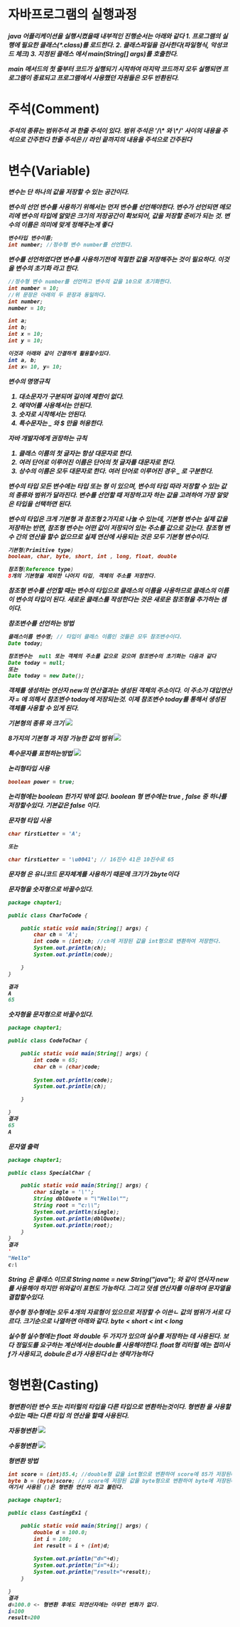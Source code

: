 <h1> 자바프로그램의 실행과정
<br>
<h5> java 어플리케이션을 실행시켰을때 내부적인 진행순서는 아래와 같다
1. 프로그램의 실행에 필요한 클래스(*.class)를 로드한다.
2. 클래스파일을 검사한다(파일형식, 악성코드 체크)
3. 지정된 클래스 에서 main(String[] args)를 호출한다.

main 메서드의 첫 줄부터 코드가 실행되기 시작하여 마지막 코드까지 모두 실행되면 프로그램이 종료되고
프로그램에서 사용했던 자원들은 모두 반환된다.

<h1> 주석(Comment)
<br>
<h5>주석의 종류는 범위주석 과 한줄 주석이 있다.
범위 주석은 '/\* 와 \*/' 사이의 내용을 주석으로 간주한다
한줄 주석은 // 라인 끝까지의 내용을 주석으로 간주된다

<h1> 변수(Variable)
<h5>변수는 단 하나의 값을 저장할 수 있는 공간이다.

변수의 선언
변수를 사용하기 위해서는 먼저 변수를 선언해야한다.
변수가 선언되면 메모리에 변수의 타입에 알맞은 크기의 저장공간이 확보되어, 값을 저장할 준비가 되는 것.
변수의 이름은 의미에 맞게 정해주는게 좋다
```java
변수타입 변수이름;
int number; //정수형 변수 number를 선언한다.
```

변수를 선언하였다면 변수를 사용하기전에 적절한 값을 저장해주는 것이 필요하다. 이것을 변수의 초기화 라고 한다.

```java
//정수형 변수 number를 선언하고 변수의 값을 10으로 초기화한다.
int number = 10;
//위 문장은 아래의 두 문장과 동일하다.
int number;
number = 10;

int a;
int b;
int x = 10;
int y = 10;

이것과 아래와 같이 간결하게 활용할수있다.
int a, b;
int x= 10, y= 10;
```

변수의 명명규칙
1. 대소문자가 구분되며 길이에 제한이 없다.
2. 예약어를 사용해서는 안된다.
3. 숫자로 시작해서는 안된다.
4. 특수문자는 _ 와 $ 만을 허용한다.

자바 개발자에게 권장하는 규칙
1. 클래스 이름의 첫 글자는 항상 대문자로 한다.
2. 여러 단어로 이루어진 이름은 단어의 첫 글자를 대문자로 한다.
3. 상수의 이름은 모두 대문자로 한다. 여러 단어로 이루어진 경우 _ 로 구분한다.

변수의 타입
모든 변수에는 타입 또는 형 이 있으며, 변수의 타입 따라 저장할 수 있는 값의 종류와 범위가 달라진다.
변수를 선언할 때 저장하고자 하는 값을 고려하여 가장 알맞은 타입을 선택하면 된다.

변수의 타입은 크게 기본형 과 참조형 2가지로 나눌 수 있는데, 기본형 변수는 실제 값을 저장하는 반면,
참조형 변수는 어떤 값이 저장되어 있는 주소를 값으로 갖는다.
참조형 변수 간의 연산을 할수 없으므로 실제 연산에 사용되는 것은 모두 기본형 변수이다.

```java
기본형(Primitive type)
boolean, char, byte, short, int , long, float, double

참조형(Reference type)
8개의 기본형을 제외한 나머지 타입, 객체의 주소를 저장한다.
```
참조형 변수를 선언할 때는 변수의 타입으로 클래스의 이름을 사용하므로 클래스의 이름이 변수의 타입이 된다.
새로운 클래스를 작성한다는 것은 새로운 참조형을 추가하는 셈이다.

참조변수를 선언하는 방법
```java
클래스이름 변수명; // 타입이 클래스 이름인 것들은 모두 참조변수이다.
Date today;

참조변수는  null 또는 객체의 주소를 값으로 갖으며 참조변수의 초기화는 다음과 같다
Date today = null;
또는
Date today = new Date();
```
객체를 생성하는 연산자 new의 연산결과는 생성된 객체의 주소이다. 
이 주소가 대입연산자 = 에 의해서 참조변수 today에 저장되는것.
이제 참조변수 today를 통해서 생성된 객체를 사용할 수 있게 된다.

기본형의 종류 와 크기
![](http://www.javachobo.com/images/p2_2.gif)

8가지의 기본형 과 저장 가능한 값의 범위
![](http://www.javachobo.com/images/p2_3.gif)

특수문자를 표현하는방법
![](http://www.javachobo.com/images/p2_6.gif)

논리형타입 사용
```java
boolean power = true;
```
논리형에는 boolean 한가지 밖에 없다. boolean 형 변수에는 true , false 중 하나를 저장할수있다.
기본값은 false 이다.

문자형 타입 사용
```java
char firstLetter = 'A';

또는

char firstLetter = '\u0041'; // 16진수 41은 10진수로 65
```
문자형 은 유니코드 문자체계를 사용하기 때문에 크기가 2byte이다

문자형을 숫자형으로 바꿀수있다.

```java
package chapter1;

public class CharToCode {

	public static void main(String[] args) {
		char ch = 'A';
		int code = (int)ch;	//ch에 저장된 값을 int형으로 변환하여 저장한다.
		System.out.println(ch);
		System.out.println(code);

	}
}

결과
A
65
```
숫자형을 문자형으로 바꿀수있다.
```java
package chapter1;

public class CodeToChar {

	public static void main(String[] args) {
		int code = 65;
		char ch = (char)code;
		
		System.out.println(code);
		System.out.println(ch);

	}

}
결과
65
A
```

문자열 출력
```java
package chapter1;

public class SpecialChar {

	public static void main(String[] args) {
		char single = '\'';
		String dblQuote = "\"Hello\"";
		String root = "c:\\";	
		System.out.println(single);
		System.out.println(dblQuote);
		System.out.println(root);
	}
}
결과
'
"Hello"
c:\
```
String 은 클래스 이므로 String name = new String("java"); 와 같이 연사자 new를 사용해야 하지만
위와같이 표현도 가능하다.
그리고 덧셈 연산자를 이용하여 문자열을 결합할수있다.

정수형
정수형에는 모두 4개의 자료형이 있으므로 저장할 수 이쓴ㄴ 값의 범위가 서로 다르다. 크기순으로 나열하면 아래와 같다.
byte < short < int < long
<br>

실수형
실수형에는 float 와 double 두 가지가 있으며 실수를 저장하는 데 사용된다.
보다 정밀도를 요구하는 계산에서는 double를 사용해야한다.
float형 리터럴 에는 접미사 f가 사용되고, dobule은 d가 사용된다 d는 생략가능하다

<h1>형변환(Casting)
<h5>형변환이란 변수 또는 리터럴의 타입을 다른 타입으로 변환하는것이다.
형변환 을 사용할수있는 때는 다른 타입 의 연산을 할떄 사용된다.

자동형변환
![](https://s3.ap-northeast-2.amazonaws.com/opentutorials-user-file/module/516/1822.gif)

수동형변환
![](https://s3.ap-northeast-2.amazonaws.com/opentutorials-user-file/module/516/1823.gif)

형변환 방법
```java
int score = (int)85.4; //double형 값을 int형으로 변환하여 score에 85가 저장된다
byte b = (byte)score; // score에 저장된 값을 byte형으로 변환하여 byte에 저장된다.
여기서 사용된 ()은 형변환 연산자 라고 불린다.
```

```java
package chapter1;

public class CastingEx1 {

	public static void main(String[] args) {
		double d = 100.0;
		int i = 100;
		int result = i + (int)d;
		
		System.out.println("d="+d);
		System.out.println("i="+i);
		System.out.println("result="+result);
	}

}
결과
d=100.0 <- 형변환 후에도 피연산자에는 아무런 변화가 없다.
i=100
result=200
```
<br>
